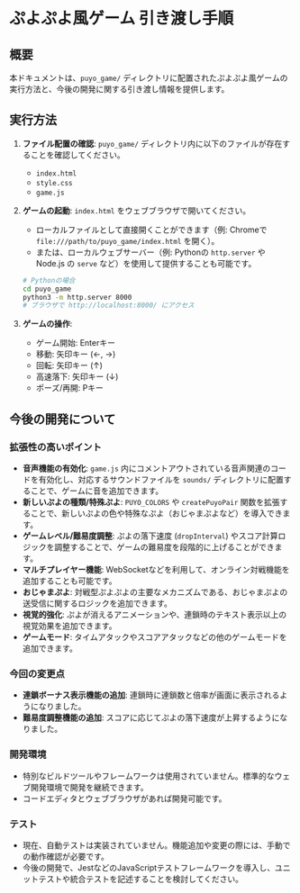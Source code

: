 # ぷよぷよ風ゲーム 引き渡し手順

## 概要
本ドキュメントは、`puyo_game/` ディレクトリに配置されたぷよぷよ風ゲームの実行方法と、今後の開発に関する引き渡し情報を提供します。

## 実行方法

1.  **ファイル配置の確認**:
    `puyo_game/` ディレクトリ内に以下のファイルが存在することを確認してください。
    - `index.html`
    - `style.css`
    - `game.js`

2.  **ゲームの起動**:
    `index.html` をウェブブラウザで開いてください。
    - ローカルファイルとして直接開くことができます（例: Chromeで `file:///path/to/puyo_game/index.html` を開く）。
    - または、ローカルウェブサーバー（例: Pythonの `http.server` や Node.js の `serve` など）を使用して提供することも可能です。

    ```bash
    # Pythonの場合
    cd puyo_game
    python3 -m http.server 8000
    # ブラウザで http://localhost:8000/ にアクセス
    ```

3.  **ゲームの操作**:
    - ゲーム開始: Enterキー
    - 移動: 矢印キー (←, →)
    - 回転: 矢印キー (↑)
    - 高速落下: 矢印キー (↓)
    - ポーズ/再開: Pキー

## 今後の開発について

### 拡張性の高いポイント
- **音声機能の有効化**: `game.js` 内にコメントアウトされている音声関連のコードを有効化し、対応するサウンドファイルを `sounds/` ディレクトリに配置することで、ゲームに音を追加できます。
- **新しいぷよの種類/特殊ぷよ**: `PUYO_COLORS` や `createPuyoPair` 関数を拡張することで、新しいぷよの色や特殊なぷよ（おじゃまぷよなど）を導入できます。
- **ゲームレベル/難易度調整**: ぷよの落下速度 (`dropInterval`) やスコア計算ロジックを調整することで、ゲームの難易度を段階的に上げることができます。
- **マルチプレイヤー機能**: WebSocketなどを利用して、オンライン対戦機能を追加することも可能です。
- **おじゃまぷよ**: 対戦型ぷよぷよの主要なメカニズムである、おじゃまぷよの送受信に関するロジックを追加できます。
- **視覚的強化**: ぷよが消えるアニメーションや、連鎖時のテキスト表示以上の視覚効果を追加できます。
- **ゲームモード**: タイムアタックやスコアアタックなどの他のゲームモードを追加できます。

### 今回の変更点
- **連鎖ボーナス表示機能の追加**: 連鎖時に連鎖数と倍率が画面に表示されるようになりました。
- **難易度調整機能の追加**: スコアに応じてぷよの落下速度が上昇するようになりました。

### 開発環境
- 特別なビルドツールやフレームワークは使用されていません。標準的なウェブ開発環境で開発を継続できます。
- コードエディタとウェブブラウザがあれば開発可能です。

### テスト
- 現在、自動テストは実装されていません。機能追加や変更の際には、手動での動作確認が必要です。
- 今後の開発で、JestなどのJavaScriptテストフレームワークを導入し、ユニットテストや統合テストを記述することを検討してください。
